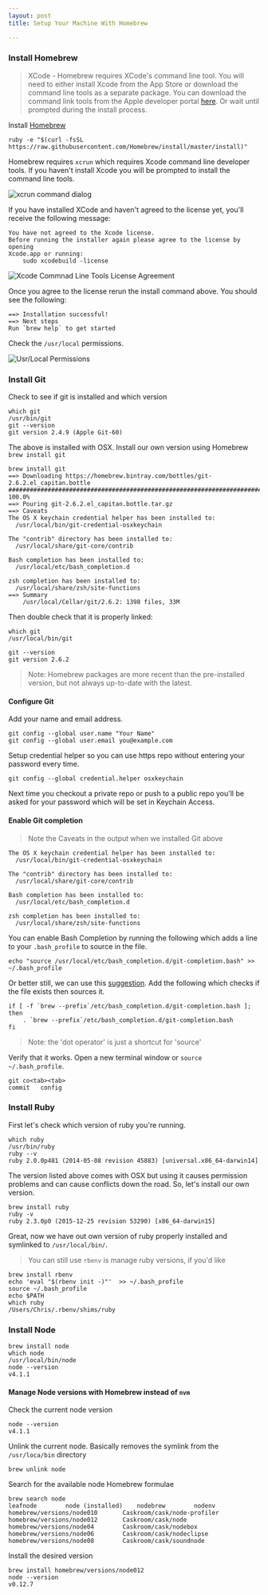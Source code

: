 ```yaml
---
layout: post
title: Setup Your Machine With Homebrew

---
```


### Install Homebrew

> XCode - Homebrew requires XCode's command line tool. You will need to either install Xcode from the App Store or download the command line tools as a separate package. You can download the command link tools from the Apple developer portal [here](https://developer.apple.com/downloads/). Or wait until prompted during the install process.

Install [Homebrew](http://brew.sh)

	ruby -e "$(curl -fsSL https://raw.githubusercontent.com/Homebrew/install/master/install)"

Homebrew requires `xcrun` which requires Xcode command line developer tools. If you haven't install Xcode you will be prompted to install the command line tools. 

![xcrun command dialog](/img/xcrun-command-dialog.png)

If you have installed XCode and haven't agreed to the license yet, you'll receive the following message:

	You have not agreed to the Xcode license.
	Before running the installer again please agree to the license by opening
	Xcode.app or running:
    	sudo xcodebuild -license

![Xcode Commnad Line Tools License Agreement](/img/xcode-commnad-line-tools-license-agreement.png)

Once you agree to the license rerun the install command above. You should see the following:

	==> Installation successful!
	==> Next steps
	Run `brew help` to get started

Check the `/usr/local` permissions.

![Usr/Local Permissions](/img/usr-local-permissions.png)

### Install Git

Check to see if git is installed and which version

	which git
	/usr/bin/git
	git --version
	git version 2.4.9 (Apple Git-60)

The above is installed with OSX. Install our own version using Homebrew `brew install git`

	brew install git
    ==> Downloading https://homebrew.bintray.com/bottles/git-2.6.2.el_capitan.bottle
    ######################################################################## 100.0%
    ==> Pouring git-2.6.2.el_capitan.bottle.tar.gz
    ==> Caveats
    The OS X keychain credential helper has been installed to:
      /usr/local/bin/git-credential-osxkeychain

    The "contrib" directory has been installed to:
      /usr/local/share/git-core/contrib

    Bash completion has been installed to:
      /usr/local/etc/bash_completion.d

    zsh completion has been installed to:
      /usr/local/share/zsh/site-functions
    ==> Summary
        /usr/local/Cellar/git/2.6.2: 1398 files, 33M

Then double check that it is properly linked:

    which git
    /usr/local/bin/git

    git --version
    git version 2.6.2

> Note: Homebrew packages are more recent than the pre-installed version, but not always up-to-date with the latest.

#### Configure Git

Add your name and email address.

    git config --global user.name "Your Name"
    git config --global user.email you@example.com

Setup credential helper so you can use https repo without entering your password every time.

	git config --global credential.helper osxkeychain

Next time you checkout a private repo or push to a public repo you'll be asked for your password which will be set in Keychain Access.

#### Enable Git completion

> Note the Caveats in the output when we installed Git above

	The OS X keychain credential helper has been installed to:
	  /usr/local/bin/git-credential-osxkeychain

	The "contrib" directory has been installed to:
	  /usr/local/share/git-core/contrib
	
	Bash completion has been installed to:
	  /usr/local/etc/bash_completion.d

	zsh completion has been installed to:
	  /usr/local/share/zsh/site-functions

You can enable Bash Completion by running the following which adds a line to your `.bash_profile` to source in the file.

	echo "source /usr/local/etc/bash_completion.d/git-completion.bash" >> ~/.bash_profile


Or better still, we can use this [suggestion](http://superuser.com/questions/31744/how-to-get-git-completion-bash-to-work-on-mac-os-x/300298#300298). Add the following which checks if the file exists then sources it. 

	if [ -f `brew --prefix`/etc/bash_completion.d/git-completion.bash ]; then
	    . `brew --prefix`/etc/bash_completion.d/git-completion.bash
	fi

> Note: the 'dot operator' is just a shortcut for 'source'

Verify that it works. Open a new terminal window or `source ~/.bash_profile`.

	git co<tab><tab>
	commit   config

### Install Ruby

First let's check which version of ruby you're running.

	which ruby
	/usr/bin/ruby
	ruby --v
	ruby 2.0.0p481 (2014-05-08 revision 45883) [universal.x86_64-darwin14]

The version listed above comes with OSX but using it causes permission problems and can cause conflicts down the road. So, let's install our own version.

	brew install ruby
	ruby -v
	ruby 2.3.0p0 (2015-12-25 revision 53290) [x86_64-darwin15]

Great, now we have out own version of ruby properly installed and symlinked to `/usr/local/bin/`.

> You can still use `rbenv` is manage ruby versions, if you'd like

	brew install rbenv 
	echo 'eval "$(rbenv init -)"'  >> ~/.bash_profile 
	source ~/.bash_profile
	echo $PATH
	which ruby
	/Users/Chris/.rbenv/shims/ruby

### Install Node

	brew install node
	which node
	/usr/local/bin/node
	node --version
	v4.1.1

#### Manage Node versions with Homebrew instead of `nvm`

Check the current node version

	node --version
	v4.1.1

Unlink the current node. Basically removes the symlink from the `/usr/loca/bin` directory	

	brew unlink node

Search for the available node Homebrew formulae 

	brew search node
	leafnode	    node (installed)	nodebrew	    nodenv
	homebrew/versions/node010		Caskroom/cask/node-profiler
	homebrew/versions/node012		Caskroom/cask/node
	homebrew/versions/node04		Caskroom/cask/nodebox
	homebrew/versions/node06		Caskroom/cask/nodeclipse
	homebrew/versions/node08		Caskroom/cask/soundnode

Install the desired version

	brew install homebrew/versions/node012
	node --version
	v0.12.7
